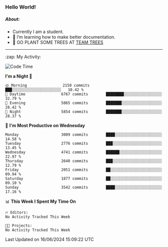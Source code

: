 ### Hello World!

##### About:
- Currently I am a student.
- 🌱 I’m learning how to make better documentation.
- 🌱 GO PLANT SOME TREES AT [TEAM TREES](https://teamtrees.org/)

---
  <summary>:zap: My Activity:</summary>
  
<!--START_SECTION:waka-->
![Code Time](http://img.shields.io/badge/Code%20Time-1%2C377%20hrs%2025%20mins-blue)

**I'm a Night 🦉** 

```text
🌞 Morning                2150 commits        ███░░░░░░░░░░░░░░░░░░░░░░   10.42 % 
🌆 Daytime                6767 commits        ████████░░░░░░░░░░░░░░░░░   32.79 % 
🌃 Evening                5865 commits        ███████░░░░░░░░░░░░░░░░░░   28.42 % 
🌙 Night                  5854 commits        ███████░░░░░░░░░░░░░░░░░░   28.37 % 
```
📅 **I'm Most Productive on Wednesday** 

```text
Monday                   3009 commits        ████░░░░░░░░░░░░░░░░░░░░░   14.58 % 
Tuesday                  2776 commits        ███░░░░░░░░░░░░░░░░░░░░░░   13.45 % 
Wednesday                4741 commits        ██████░░░░░░░░░░░░░░░░░░░   22.97 % 
Thursday                 2640 commits        ███░░░░░░░░░░░░░░░░░░░░░░   12.79 % 
Friday                   2051 commits        ██░░░░░░░░░░░░░░░░░░░░░░░   09.94 % 
Saturday                 1877 commits        ██░░░░░░░░░░░░░░░░░░░░░░░   09.10 % 
Sunday                   3542 commits        ████░░░░░░░░░░░░░░░░░░░░░   17.16 % 
```


📊 **This Week I Spent My Time On** 

```text
🔥 Editors: 
No Activity Tracked This Week

🐱‍💻 Projects: 
No Activity Tracked This Week
```


 Last Updated on 16/06/2024 15:09:22 UTC
<!--END_SECTION:waka-->
